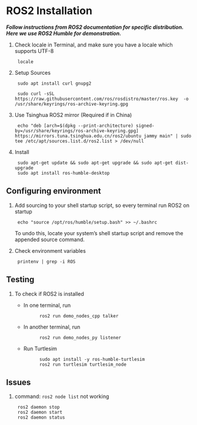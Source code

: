 # ROS2 Installation

***Follow instructions from ROS2 documentation for specific distribution. Here we use ROS2 Humble for demonstration.***

1. Check locale in Terminal, and make sure you have a locale which supports UTF-8

        locale

2. Setup Sources

        sudo apt install curl gnupg2

        sudo curl -sSL https://raw.githubusercontent.com/ros/rosdistro/master/ros.key  -o /usr/share/keyrings/ros-archive-keyring.gpg

3. Use Tsinghua ROS2 mirror (Required if in China)

        echo "deb [arch=$(dpkg --print-architecture) signed-by=/usr/share/keyrings/ros-archive-keyring.gpg] https://mirrors.tuna.tsinghua.edu.cn/ros2/ubuntu jammy main" | sudo tee /etc/apt/sources.list.d/ros2.list > /dev/null

4. Install

        sudo apt-get update && sudo apt-get upgrade && sudo apt-get dist-upgrade
        sudo apt install ros-humble-desktop

## Configuring environment

1. Add sourcing to your shell startup script, so every terminal run ROS2 on startup

        echo "source /opt/ros/humble/setup.bash" >> ~/.bashrc

    To undo this, locate your system’s shell startup script and remove the appended source command.

2. Check environment variables

        printenv | grep -i ROS

## Testing

1. To check if ROS2 is installed

    - In one terminal, run

                ros2 run demo_nodes_cpp talker

    - In another terminal, run

                ros2 run demo_nodes_py listener

    - Run Turtlesim

                sudo apt install -y ros-humble-turtlesim
                ros2 run turtlesim turtlesim_node

## Issues

1. command: `ros2 node list` not working

        ros2 daemon stop
        ros2 daemon start
        ros2 daemon status

